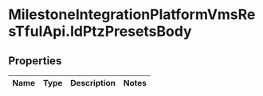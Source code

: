 # MilestoneIntegrationPlatformVmsResTfulApi.IdPtzPresetsBody

## Properties
Name | Type | Description | Notes
------------ | ------------- | ------------- | -------------
